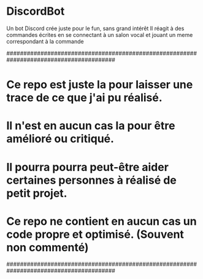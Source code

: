 # DiscordBot

Un bot Discord crée juste pour le fun, sans grand intérêt
Il réagit à des commandes écrites en se connectant à un salon vocal et jouant un meme correspondant à la commande


########################################################################################
# Ce repo est juste la pour laisser une trace de ce que j'ai pu réalisé.               #
# Il n'est en aucun cas la pour être amélioré ou critiqué.                             #
# Il pourra pourra peut-être aider certaines personnes à réalisé de petit projet.      #
#                                                                                      #
# Ce repo ne contient en aucun cas un code propre et optimisé. (Souvent non commenté)  #
########################################################################################
